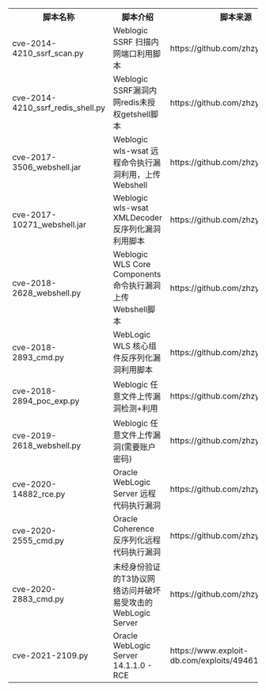 <table>
<tr>
    <th>脚本名称</th>
    <th>脚本介绍</th>
    <th>脚本来源</th>
</tr>
<tr>
    <td>cve-2014-4210_ssrf_scan.py</td>
    <td>Weblogic SSRF 扫描内网端口利用脚本</td>
    <td>https://github.com/zhzyker/exphub</td>
</tr>
<tr>
    <td>cve-2014-4210_ssrf_redis_shell.py</td>
    <td>Weblogic SSRF漏洞内网redis未授权getshell脚本</td>
    <td>https://github.com/zhzyker/exphub</td>
</tr>
<tr>
    <td>cve-2017-3506_webshell.jar </td>
    <td>Weblogic wls-wsat 远程命令执行漏洞利用，上传Webshell</td>
    <td>https://github.com/zhzyker/exphub</td>
</tr>
<tr>
    <td>cve-2017-10271_webshell.jar </td>
    <td>Weblogic wls-wsat XMLDecoder 反序列化漏洞利用脚本</td>
    <td>https://github.com/zhzyker/exphub</td>
</tr>
<tr>
    <td>cve-2018-2628_webshell.py </td>
    <td>Weblogic WLS Core Components 命令执行漏洞上传Webshell脚本</td>
    <td>https://github.com/zhzyker/exphub</td>
</tr>
<tr>
    <td>cve-2018-2893_cmd.py </td>
    <td> WebLogic WLS 核心组件反序列化漏洞利用脚本</td>
    <td>https://github.com/zhzyker/exphub</td>
</tr>
<tr>
    <td>cve-2018-2894_poc_exp.py</td>
    <td>Weblogic 任意文件上传漏洞检测+利用</td>
    <td>https://github.com/zhzyker/exphub</td>
</tr>
<tr>
    <td>cve-2019-2618_webshell.py</td>
    <td>Weblogic 任意文件上传漏洞(需要账户密码)</td>
    <td>https://github.com/zhzyker/exphub</td>
</tr>
<tr>
    <td>cve-2020-14882_rce.py</td>
    <td>Oracle WebLogic Server 远程代码执行漏洞</td>
    <td>https://github.com/zhzyker/exphub</td>
</tr>
<tr>
    <td>cve-2020-2555_cmd.py</td>
    <td>Oracle Coherence 反序列化远程代码执行漏洞</td>
    <td>https://github.com/zhzyker/exphub</td>
</tr>
<tr>
    <td>cve-2020-2883_cmd.py</td>
    <td>未经身份验证的T3协议网络访问并破坏易受攻击的WebLogic Server</td>
    <td>https://github.com/zhzyker/exphub</td>
</tr>
<tr>
    <td>cve-2021-2109.py</td>
    <td>Oracle WebLogic Server 14.1.1.0 - RCE</td>
    <td>https://www.exploit-db.com/exploits/49461</td>
</tr>
    
    
</table>

